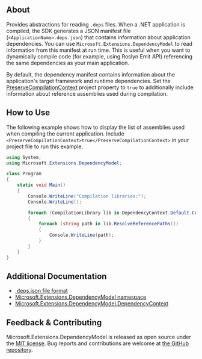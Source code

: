 ## About

<!-- A description of the package and where one can find more documentation -->

Provides abstractions for reading `.deps` files. When a .NET application is compiled, the SDK generates a JSON manifest file (`<ApplicationName>.deps.json`) that contains information about application dependencies. You can use `Microsoft.Extensions.DependencyModel` to read information from this manifest at run time. This is useful when you want to dynamically compile code (for example, using Roslyn Emit API) referencing the same dependencies as your main application.

By default, the dependency manifest contains information about the application's target framework and runtime dependencies. Set the [PreserveCompilationContext](https://docs.microsoft.com/dotnet/core/project-sdk/msbuild-props#preservecompilationcontext) project property to `true` to additionally include information about reference assemblies used during compilation.

## How to Use

<!-- A compelling example on how to use this package with code, as well as any specific guidelines for when to use the package -->

The following example shows how to display the list of assemblies used when compiling the current application. Include `<PreserveCompilationContext>true</PreserveCompilationContext>` in your project file to run this example.

```cs
using System;
using Microsoft.Extensions.DependencyModel;

class Program
{
    static void Main()
    {
        Console.WriteLine("Compilation libraries:");
        Console.WriteLine();

        foreach (CompilationLibrary lib in DependencyContext.Default.CompileLibraries)
        {
            foreach (string path in lib.ResolveReferencePaths())
            {
                Console.WriteLine(path);
            }
        }
    }
}
```

## Additional Documentation

<!-- Links to further documentation -->

* [.deps.json file format](https://github.com/dotnet/sdk/blob/main/documentation/specs/runtime-configuration-file.md#appnamedepsjson)
* [Microsoft.Extensions.DependencyModel namespace](https://docs.microsoft.com/dotnet/api/microsoft.extensions.dependencymodel)
* [Microsoft.Extensions.DependencyModel.DependencyContext](https://docs.microsoft.com/dotnet/api/microsoft.extensions.dependencymodel.dependencycontext)

## Feedback & Contributing

<!-- How to provide feedback on this package and contribute to it -->

Microsoft.Extensions.DependencyModel is released as open source under the [MIT license](https://licenses.nuget.org/MIT). Bug reports and contributions are welcome at [the GitHub repository](https://github.com/dotnet/runtime).